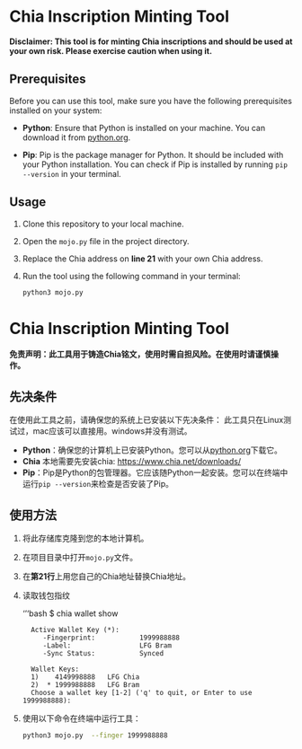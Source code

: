 # Chia Inscription Minting Tool

**Disclaimer: This tool is for minting Chia inscriptions and should be used at your own risk. Please exercise caution when using it.**

## Prerequisites

Before you can use this tool, make sure you have the following prerequisites installed on your system:

- **Python**: Ensure that Python is installed on your machine. You can download it from [python.org](https://www.python.org/downloads/).

- **Pip**: Pip is the package manager for Python. It should be included with your Python installation. You can check if Pip is installed by running `pip --version` in your terminal.

## Usage

1. Clone this repository to your local machine.

2. Open the `mojo.py` file in the project directory.

3. Replace the Chia address on **line 21** with your own Chia address.

4. Run the tool using the following command in your terminal:

   ```bash
   python3 mojo.py


# Chia Inscription Minting Tool

**免责声明：此工具用于铸造Chia铭文，使用时需自担风险。在使用时请谨慎操作。**

## 先决条件

在使用此工具之前，请确保您的系统上已安装以下先决条件：
此工具只在Linux测试过，mac应该可以直接用。windows并没有测试。

- **Python**：确保您的计算机上已安装Python。您可以从[python.org](https://www.python.org/downloads/)下载它。
- **Chia** 本地需要先安装chia: https://www.chia.net/downloads/
- **Pip**：Pip是Python的包管理器。它应该随Python一起安装。您可以在终端中运行`pip --version`来检查是否安装了Pip。

## 使用方法

1. 将此存储库克隆到您的本地计算机。

2. 在项目目录中打开`mojo.py`文件。

3. 在**第21行**上用您自己的Chia地址替换Chia地址。

4. 读取钱包指纹

   ‘’‘bash
      $ chia wallet show

         Active Wallet Key (*):
            -Fingerprint:           1999988888
            -Label:                 LFG Bram
            -Sync Status:           Synced

         Wallet Keys:
         1)    4149998888   LFG Chia
         2)  * 1999988888   LFG Bram
         Choose a wallet key [1-2] ('q' to quit, or Enter to use 1999988888):
   
5. 使用以下命令在终端中运行工具：
   ```bash
   python3 mojo.py  --finger 1999988888




   
